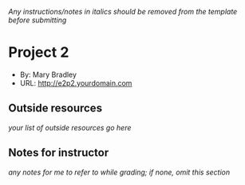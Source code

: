 *Any instructions/notes in italics should be removed from the template before submitting* 

# Project 2
+ By: Mary Bradley
+ URL: <http://e2p2.yourdomain.com>

## Outside resources
*your list of outside resources go here*

## Notes for instructor
*any notes for me to refer to while grading; if none, omit this section*
